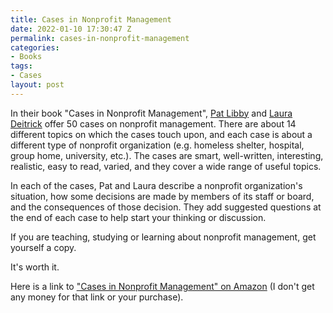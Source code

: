 ```yaml
---
title: Cases in Nonprofit Management
date: 2022-01-10 17:30:47 Z
permalink: cases-in-nonprofit-management
categories:
- Books
tags:
- Cases
layout: post
---
```


In their book "Cases in Nonprofit Management", [Pat Libby](https://www.patlibby.com/) and [Laura Deitrick](https://www.sandiego.edu/directory/biography.php?profile_id=2403) offer 50 cases on nonprofit management. There are about 14 different topics on which the cases touch upon, and each case is about a different type of nonprofit organization (e.g. homeless shelter, hospital, group home, university, etc.). The cases are smart, well-written, interesting, realistic, easy to read, varied, and they cover a wide range of useful topics. 

In each of the cases, Pat and Laura describe a nonprofit organization's situation, how some decisions are made by members of its staff or board, and the consequences of those decision. They add suggested questions at the end of each case to help start your thinking or discussion. 

If you are teaching, studying or learning about nonprofit management, get yourself a copy. 

It's worth it. 

Here is a link to ["Cases in Nonprofit Management" on Amazon](https://smile.amazon.com/Cases-Nonprofit-Management-Hands-Approach/dp/1483383482/ref=sr_1_1?keywords=cases+in+nonprofit+management+a+hands-on+approach+to+problem+solving&qid=1641849226&sprefix=cases+in+nonprofit%2Caps%2C98&sr=8-1) (I don't get any money for that link or your purchase).  

